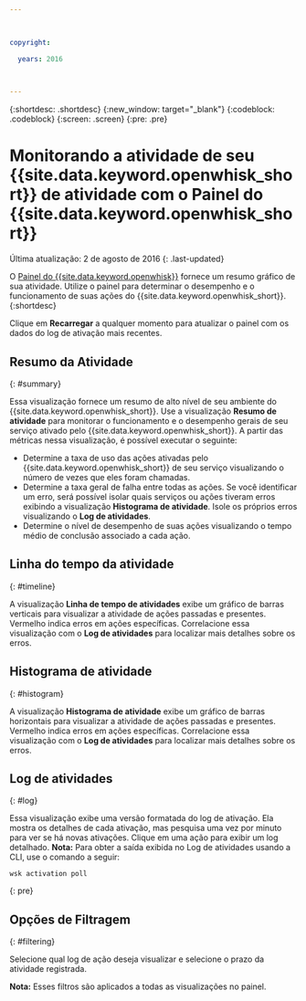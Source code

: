 ```yaml
---

 

copyright:

  years: 2016

 

---
```


{:shortdesc: .shortdesc}
{:new_window: target="_blank"}
{:codeblock: .codeblock}
{:screen: .screen}
{:pre: .pre}

# Monitorando a atividade de seu {{site.data.keyword.openwhisk_short}} de atividade com o Painel do {{site.data.keyword.openwhisk_short}}
Última atualização: 2 de agosto de 2016
{: .last-updated}

O [Painel do {{site.data.keyword.openwhisk}}](https://{DomainName}/whisk/dashboard/) fornece um resumo gráfico de sua atividade. Utilize o painel para determinar o desempenho e o funcionamento de suas ações do {{site.data.keyword.openwhisk_short}}. 
{:shortdesc}

Clique em **Recarregar** a qualquer momento para atualizar o painel com os dados do log de ativação mais recentes.

## Resumo da Atividade
{: #summary}

Essa visualização fornece um resumo de alto nível de seu ambiente do {{site.data.keyword.openwhisk_short}}. Use a visualização **Resumo de atividade** para monitorar o funcionamento e o desempenho gerais de seu serviço ativado pelo {{site.data.keyword.openwhisk_short}}. A partir das métricas nessa visualização, é possível executar o seguinte:
* Determine a taxa de uso das ações ativadas pelo {{site.data.keyword.openwhisk_short}} de seu serviço visualizando o número de vezes que eles foram chamadas.
* Determine a taxa geral de falha entre todas as ações. Se você identificar um erro, será possível isolar quais serviços ou ações tiveram erros exibindo a visualização **Histograma de atividade**. Isole os próprios erros visualizando o **Log de atividades**.
* Determine o nível de desempenho de suas ações visualizando o tempo médio de conclusão associado a cada ação. 

<!-- For tips on improving performance, see troubleshooting? -->

## Linha do tempo da atividade
{: #timeline}

A visualização **Linha de tempo de atividades** exibe um gráfico de barras verticais para visualizar a atividade de ações passadas e presentes. Vermelho indica erros em ações específicas. Correlacione essa visualização com o **Log de atividades** para localizar mais detalhes sobre os erros.

## Histograma de atividade
{: #histogram}

A visualização **Histograma de atividade** exibe um gráfico de barras horizontais para visualizar a atividade de ações passadas e presentes. Vermelho indica erros em ações específicas. Correlacione essa visualização com o **Log de atividades** para localizar mais detalhes sobre os erros.

## Log de atividades
{: #log}

Essa visualização exibe uma versão formatada do log de ativação. Ela mostra os detalhes de cada ativação, mas pesquisa uma vez por minuto para ver se há novas ativações. Clique em uma ação para exibir um log detalhado. 
**Nota:** Para obter a saída exibida no Log de atividades usando a
CLI, use o comando a seguir: 

  ```
  wsk activation poll
  ```
  {: pre} 

## Opções de Filtragem
{: #filtering}

Selecione qual log de ação deseja visualizar e selecione o prazo da atividade registrada. 

**Nota:** Esses filtros são aplicados a todas as visualizações no painel.
